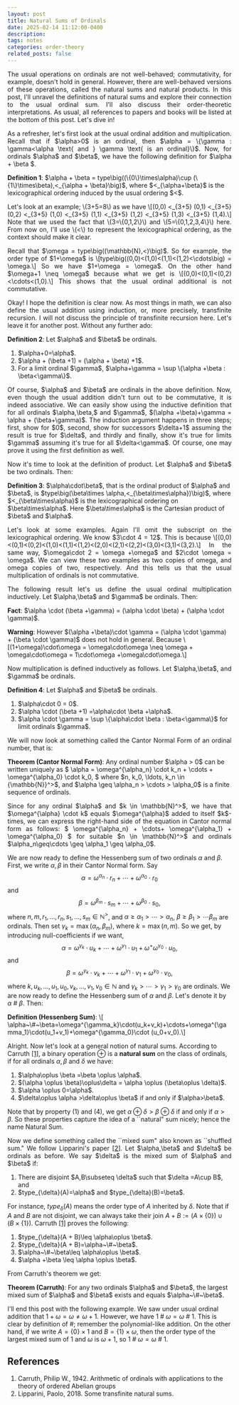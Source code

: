 ```yaml
---
layout: post
title: Natural Sums of Ordinals
date: 2025-02-14 11:12:00-0400
description:
tags: notes
categories: order-theory
related_posts: false
---
```


<p align="justify">
   The usual operations on ordinals are not well-behaved; commutativity, for example, doesn't hold in general. However, there are well-behaved versions of these operations, called the natural sums and natural products. In this post, I'll unravel the definitions of natural sums and explore their connection to the usual ordinal sum. I'll also discuss their order-theoretic interpretations. As usual, all references to papers and books will be listed at the bottom of this post. Let's dive in!
</p>

<p align="justify">
    As a refresher, let's first look at the usual ordinal addition and multiplication. Recall that if $\alpha>0$ is an ordinal, then $\alpha = \{\gamma : \gamma<\alpha \text{ and } \gamma \text{ is an ordinal}\}$. Now, for ordinals $\alpha$ and $\beta$, we have the following definition for $\alpha + \beta $.
</p>

<p>
    <strong>Definition 1</strong>:    $\alpha + \beta = type\big((\{0\}\times\alpha)\cup (\{1\}\times\beta),<_{\alpha + \beta}\big)$, where $<_{\alpha+\beta}$ is the lexicographical ordering induced by the usual ordering $<$.
    
</p>

<p align="justify">
   Let's look at an example; \(3+5=8\) as we have  
\[(0,0) <_{3+5} (0,1) <_{3+5} (0,2) <_{3+5} (1,0) <_{3+5} (1,1) <_{3+5} (1,2) <_{3+5} (1,3) <_{3+5} (1,4).\]  
Note that we used the fact that \(3=\{0,1,2\}\) and \(5=\{0,1,2,3,4\}\) here.  
From now on, I'll use \(<\) to represent the lexicographical ordering, as the context should make it clear.
</p>

<p align="justify">
  Recall that $\omega = type\big((\mathbb{N},<)\big)$. So for example, the order type of $1+\omega$ is \[type\big((0,0)<(1,0)<(1,1)<(1,2)<\cdots\big) = \omega.\] So we have $1+\omega = \omega$. On the other hand $\omega+1 \neq \omega$ because what we get is \[(0,0)<(0,1)<(0,2)<\cdots<(1,0).\] This shows that the usual ordinal additional is not commutative.
</p>

<p align="justify">
  Okay! I hope the definition is clear now. As most things in math, we can also define the usual addition using induction, or, more precisely, transfinite recursion. I will not discuss the principle of transfinite recursion here. Let's leave it for another post. Without any further ado:
</p>

<p>
    <strong>Definition 2</strong>:   Let $\alpha$ and $\beta$ be ordinals.
    <ol>
    <li>$\alpha+0=\alpha$.</li>
    <li>$\alpha + (\beta +1) = (\alpha + \beta) +1$.</li>
    <li>For a limit ordinal $\gamma$, $\alpha+\gamma = \sup \{\alpha +\beta : \beta<\gamma\}$.</li>
</ol>
    
</p>

<p align="justify">
  Of course, $\alpha$ and $\beta$ are ordinals in the above definition. Now, even though the usual addition didn't turn out to be commutative, it is indeed associative. We can easily show using the inductive definition that for all ordinals $\alpha,\beta,$ and $\gamma$, $(\alpha +\beta)+\gamma = \alpha + (\beta+\gamma)$. The induction argument happens in three steps; first, show for $0$, second, show for  successors $\delta+1$ assuming the result is true for $\delta$, and thirdly and finally, show it's true for limits $\gamma$ assuming it's true for all $\delta<\gamma$. Of course, one may prove it using the first definition as well.
</p>

<p align="justify">
  Now it's time to look at the definition of product. Let $\alpha$ and $\beta$ be two ordinals. Then:
</p>

<p>
    <strong>Definition 3</strong>:    $\alpha\cdot\beta$, that is the ordinal product of $\alpha$ and $\beta$, is $type\big(\beta\times \alpha,<_{\beta\times\alpha})\big)$, where $<_{\beta\times\alpha}$ is the lexicographical ordering on $\beta\times\alpha$. Here $\beta\times\alpha$ is the Cartesian product of $\beta$ and $\alpha$.

</p>

<p align="justify">
  Let's look at some examples. Again I'll omit the subscript on the lexicographical ordering. We know $3\cdot 4 = 12$. This is because \[(0,0)<(0,1)<(0,2)<(1,0)<(1,1)<(1,2)<(2,0)<(2,1)<(2,2)<(3,0)<(3,1)<(3,2).\] In the same way, $\omega\cdot 2 = \omega +\omega$ and $2\cdot \omega = \omega$. We can view these two examples as two copies of omega, and omega copies of two, respectively. And this tells us that the usual multiplication of ordinals is not commutative.
</p>

<p align="justify">
   The following result let's us define the usual ordinal multiplication inductively. Let $\alpha,\beta$ and $\gamma$ be ordinals. Then: 
</p>

<p>
    <strong>Fact</strong>:   $\alpha \cdot (\beta +\gamma) = (\alpha \cdot \beta) + (\alpha \cdot \gamma)$.
</p>

<p>
    <strong>Warning</strong>:   However $(\alpha +\beta)\cdot \gamma = (\alpha \cdot \gamma) + (\beta \cdot \gamma)$ does not hold in general. Because \[(1+\omega)\cdot\omega = \omega\cdot\omega \neq \omega + \omega\cdot\omega = 1\cdot\omega +\omega\cdot\omega.\]
</p>

<p align="justify">
   Now multiplication is defined inductively as follows. Let $\alpha,\beta$, and $\gamma$ be ordinals.
</p>


<p>
    <strong>Definition 4</strong>:   Let $\alpha$ and $\beta$ be ordinals.
    <ol>
    <li>$\alpha\cdot 0 = 0$.</li>
    <li>$\alpha \cdot (\beta +1) =\alpha\cdot \beta +\alpha$.</li>
    <li> $\alpha \cdot \gamma = \sup \{\alpha\cdot \beta : \beta<\gamma\}$ for limit ordinals $\gamma$.</li>
</ol>
    
</p>

<p align="justify">
   We will now look at something called the Cantor Normal Form of an ordinal number, that is:
</p>

<p>
    <strong>Theorem (Cantor Normal Form)</strong>:   Any ordinal number $\alpha > 0$ can be written uniquely as
    $
    \alpha = \omega^{\alpha_n} \cdot k_n + \cdots + \omega^{\alpha_0} \cdot k_0,
    $
    where $n, k_0, \ldots, k_n \in {\mathbb{N}}^>$, and $\alpha \geq \alpha_n > \cdots > \alpha_0$ is a finite sequence of ordinals.
</p>

<p align="justify">
   Since for any ordinal $\alpha$ and $k \in \mathbb{N}^>$, we have that $\omega^{\alpha} \cdot k$ equals $\omega^{\alpha}$ added to itself $k$-times, we can express the right-hand side of the equation in Cantor normal form as follows:
$
\omega^{\alpha_n} + \cdots+ \omega^{\alpha_1} + \omega^{\alpha_0}
$
for suitable $n \in \mathbb{N}^>$ and ordinals $\alpha_n\geq\cdots \geq \alpha_1 \geq \alpha_0$. 

</p>

<p align="justify">

We are now ready to define the Hessenberg sum of two ordinals $\alpha$ and $\beta$. First, we write $\alpha,\beta$ in their Cantor Normal form. Say $$\alpha = \omega^{\alpha_n} \cdot r_n + \cdots + \omega^{\alpha_0} \cdot r_0$$ and $$\beta=\omega^{\beta_m}\cdot s_m+\cdots+\omega^{\beta_0}\cdot s_0,$$ where $n,m, r_1, \ldots, r_n,s_1,\ldots,s_m \in {\mathbb{N}}^>$, and $\alpha \geq \alpha_1 > \cdots > \alpha_n$, $\beta\geq \beta_1>\cdots \beta_m$ are ordinals. Then set $\gamma_k=\max(\alpha_n,\beta_m)$, where $k=\max(n,m)$. So we get, by introducing null-coefficients if we want, $$\alpha=\omega^{\gamma_k}\cdot u_k+\cdots+\omega^{\gamma_1}\cdot u_1+\omega^+\omega^{\gamma_0}\cdot u_0,$$ and $$\beta=\omega^{\gamma_k}\cdot v_k+\cdots+\omega^{\gamma_1}\cdot v_1+\omega^{\gamma_0}\cdot v_0,$$ where $k,u_k,\ldots,u_1,u_0,v_k,\ldots,v_1,v_0\in \mathbb{N}$ and $\gamma_k>\cdots>\gamma_1>\gamma_0$ are ordinals. We are now ready to define the Hessenberg sum of $\alpha$ and $\beta$. Let's denote it by $\alpha~{\#}~\beta$. Then: 

</p>

<p>
    <strong>Definition (Hessenberg Sum)</strong>:  \[
\alpha~\#~\beta=\omega^{\gamma_k}\cdot(u_k+v_k)+\cdots+\omega^{\gamma_1}\cdot(u_1+v_1)+\omega^{\gamma_0}\cdot (u_0+v_0).\]

</p>


<p align="justify">

Alright. Now let's look at a general notion of natural sums. According to Carruth <a href="#carruth1942arithmetic">[1]</a>, a binary operation $\oplus$ is a <strong>natural sum</strong> on the class of ordinals, if for all ordinals $\alpha,\beta$ and $\delta$ we have:

<ol>
    <li>$\alpha\oplus \beta =\beta \oplus \alpha$.</li>
    <li>$(\alpha \oplus \beta)\oplus\delta = \alpha \oplus (\beta\oplus \delta)$.</li>
    <li> $\alpha \oplus 0=\alpha$.</li>
    <li>$\delta\oplus \alpha >\delta\oplus \beta$ if and only if $\alpha>\beta$.</li>
</ol>

</p>

<p align="justify">

Note that by property (1) and (4), we get $\alpha \oplus \delta >\beta\oplus \delta$ if and only if $\alpha>\beta$. So these properties capture the idea of a ``natural" sum nicely; hence the name Natural Sum.

</p>

<p align="justify">
Now we define something called the ``mixed sum" also known as ``shuffled sum." We follow Lipparini's paper <a href="#lipparini2018some">[2]</a>. Let $\alpha,\beta$ and $\delta$ be ordinals as before. We say $\delta$ is the mixed sum of $\alpha$ and $\beta$ if:

<ol>
    <li>There are disjoint $A,B\subseteq \delta$ such that $\delta =A\cup B$, and</li>
    <li> $type_{\delta}(A)=\alpha$ and $type_{\delta}(B)=\beta$.</li>
    
</ol>

</p>

<p align="justify">

For instance, $type_\delta(A)$ means the order type of $A$ inherited by $\delta$. Note that if $A$ and $B$ are not disjoint, we can always take their join $A+B := (A\times\{0\}) \cup (B\times \{1\})$. Carruth <a href="#carruth1942arithmetic">[1]</a> proves the following:

<ol>
    <li> $type_{\delta}(A + B)\leq \alpha\oplus \beta$.</li>
    <li> $type_{\delta}(A + B)=\alpha~\#~\beta$.</li>
    <li>$\alpha~\#~\beta\leq \alpha\oplus \beta$.</li>
    <li>$\alpha +\beta \leq \alpha \oplus \beta$.</li>
    
</ol>

</p>

<p align="justify">

From Carruth's theorem we get:

</p>

<p>
    <strong>Theorem (Carruth)</strong>:  For any two ordinals $\alpha$ and $\beta$, the largest mixed sum of $\alpha$ and $\beta$ exists
    and equals $\alpha~\#~\beta$.
</p>

<p align="justify">

I'll end this post with the following example. We saw under usual ordinal addition that $1+\omega=\omega\neq \omega+1$. However, we have $1~\#~\omega=\omega~\#~1$. This is clear by definition of $\#$; remember the polynomial-like addition. On the other hand, if we write $A=\{0\}\times 1$ and $B=\{1\}\times\omega$, then the order type of the largest mixed sum of $1$ and $\omega$ is $\omega+1$, so $1~\#~\omega=\omega~\#~1$.

</p>

<h2>References</h2>
<ol class="bibliography">
    <li><span id="ccarruth1942arithmetic">Carruth, Philip W., 1942. Arithmetic of ordinals with applications to the theory of ordered Abelian groups</span></li>
    <li><span id="lipparini2018some">Lipparini, Paolo, 2018. Some transfinite natural sums.</span></li>
</ol>
